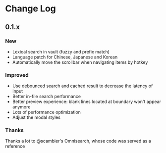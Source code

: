 # Change Log

## 0.1.x

### New

- Lexical search in vault (fuzzy and prefix match)
- Language patch for Chinese, Japanese and Korean
- Automatically move the scrollbar when navigating items by hotkey

### Improved

- Use debounced search and cached result to decrease the latency of input
- Better in-file search performance
- Better preview experience: blank lines located at boundary won't appear anymore
- Lots of performance optimization
- Adjust the modal styles

### Thanks

Thanks a lot to @scambier's Omnisearch, whose code was served as a reference